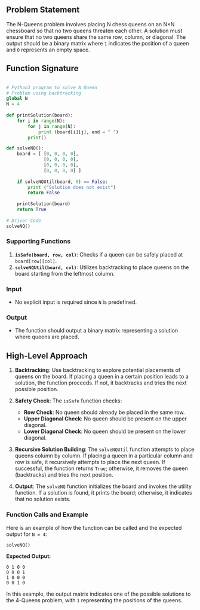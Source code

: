 ## Problem Statement

The N-Queens problem involves placing N chess queens on an N×N chessboard so that no two queens threaten each other. A solution must ensure that no two queens share the same row, column, or diagonal. The output should be a binary matrix where `1` indicates the position of a queen and `0` represents an empty space.

## Function Signature

```python

# Python3 program to solve N Queen  
# Problem using backtracking 
global N 
N = 4
  
def printSolution(board): 
    for i in range(N): 
        for j in range(N): 
            print (board[i][j], end = " ") 
        print()

def solveNQ(): 
    board = [ [0, 0, 0, 0], 
              [0, 0, 0, 0], 
              [0, 0, 0, 0], 
              [0, 0, 0, 0] ] 
  
    if solveNQUtil(board, 0) == False: 
        print ("Solution does not exist") 
        return False
  
    printSolution(board) 
    return True
  
# Driver Code 
solveNQ() 
```

### Supporting Functions

1. **`isSafe(board, row, col)`**: Checks if a queen can be safely placed at `board[row][col]`.
2. **`solveNQUtil(board, col)`**: Utilizes backtracking to place queens on the board starting from the leftmost column.

### Input

- No explicit input is required since `N` is predefined.

### Output

- The function should output a binary matrix representing a solution where queens are placed.

## High-Level Approach

1. **Backtracking**: Use backtracking to explore potential placements of queens on the board. If placing a queen in a certain position leads to a solution, the function proceeds. If not, it backtracks and tries the next possible position.

2. **Safety Check**: The `isSafe` function checks:
   - **Row Check**: No queen should already be placed in the same row.
   - **Upper Diagonal Check**: No queen should be present on the upper diagonal.
   - **Lower Diagonal Check**: No queen should be present on the lower diagonal.

3. **Recursive Solution Building**: The `solveNQUtil` function attempts to place queens column by column. If placing a queen in a particular column and row is safe, it recursively attempts to place the next queen. If successful, the function returns `True`; otherwise, it removes the queen (backtracks) and tries the next position.

4. **Output**: The `solveNQ` function initializes the board and invokes the utility function. If a solution is found, it prints the board; otherwise, it indicates that no solution exists.

### Function Calls and Example

Here is an example of how the function can be called and the expected output for `N = 4`:

```python
solveNQ()
```

**Expected Output:**

```
0 1 0 0 
0 0 0 1 
1 0 0 0 
0 0 1 0 
```

In this example, the output matrix indicates one of the possible solutions to the 4-Queens problem, with `1` representing the positions of the queens.
